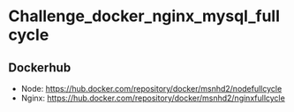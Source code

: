 # Challenge_docker_nginx_mysql_fullcycle

## Dockerhub

- Node: https://hub.docker.com/repository/docker/msnhd2/nodefullcycle
- Nginx: https://hub.docker.com/repository/docker/msnhd2/nginxfullcycle
